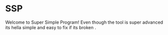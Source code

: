 # SSP
Welcome to Super Simple Program!
Even though the tool is super advanced its hella simple and easy to fix if its broken .
